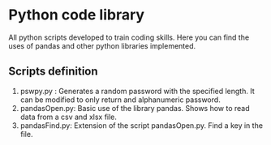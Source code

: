 # Python code library
 All python scripts developed to train coding skills. Here you can find the uses of pandas and other python libraries implemented.

## Scripts definition

1. pswpy.py : Generates a random password with the specified length. It can be modified to only return and alphanumeric password.
2. pandasOpen.py: Basic use of the library pandas. Shows how to read data from a csv and xlsx file.
3. pandasFind.py: Extension of the script pandasOpen.py. Find a key in the file.